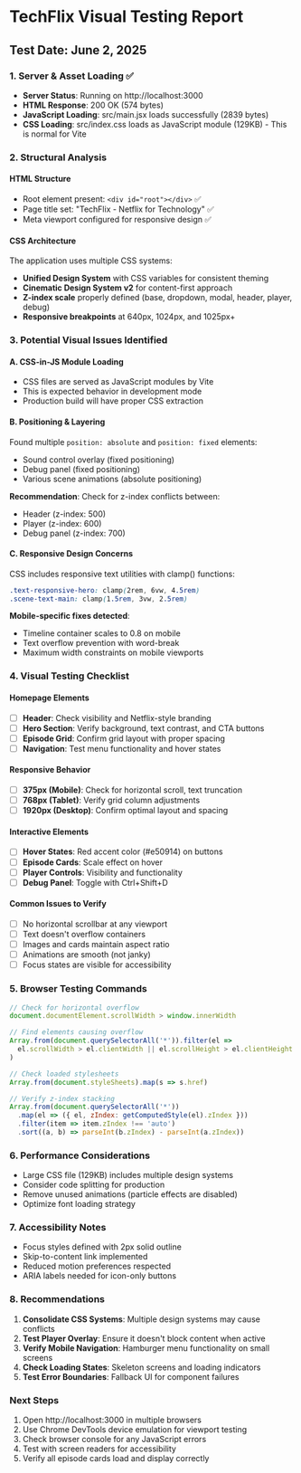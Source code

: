 # TechFlix Visual Testing Report

## Test Date: June 2, 2025

### 1. Server & Asset Loading ✅

- **Server Status**: Running on http://localhost:3000
- **HTML Response**: 200 OK (574 bytes)
- **JavaScript Loading**: src/main.jsx loads successfully (2839 bytes)
- **CSS Loading**: src/index.css loads as JavaScript module (129KB) - This is normal for Vite

### 2. Structural Analysis

#### HTML Structure
- Root element present: `<div id="root"></div>` ✅
- Page title set: "TechFlix - Netflix for Technology" ✅
- Meta viewport configured for responsive design ✅

#### CSS Architecture
The application uses multiple CSS systems:
- **Unified Design System** with CSS variables for consistent theming
- **Cinematic Design System v2** for content-first approach
- **Z-index scale** properly defined (base, dropdown, modal, header, player, debug)
- **Responsive breakpoints** at 640px, 1024px, and 1025px+

### 3. Potential Visual Issues Identified

#### A. CSS-in-JS Module Loading
- CSS files are served as JavaScript modules by Vite
- This is expected behavior in development mode
- Production build will have proper CSS extraction

#### B. Positioning & Layering
Found multiple `position: absolute` and `position: fixed` elements:
- Sound control overlay (fixed positioning)
- Debug panel (fixed positioning)
- Various scene animations (absolute positioning)

**Recommendation**: Check for z-index conflicts between:
- Header (z-index: 500)
- Player (z-index: 600)
- Debug panel (z-index: 700)

#### C. Responsive Design Concerns
CSS includes responsive text utilities with clamp() functions:
```css
.text-responsive-hero: clamp(2rem, 6vw, 4.5rem)
.scene-text-main: clamp(1.5rem, 3vw, 2.5rem)
```

**Mobile-specific fixes detected**:
- Timeline container scales to 0.8 on mobile
- Text overflow prevention with word-break
- Maximum width constraints on mobile viewports

### 4. Visual Testing Checklist

#### Homepage Elements
- [ ] **Header**: Check visibility and Netflix-style branding
- [ ] **Hero Section**: Verify background, text contrast, and CTA buttons
- [ ] **Episode Grid**: Confirm grid layout with proper spacing
- [ ] **Navigation**: Test menu functionality and hover states

#### Responsive Behavior
- [ ] **375px (Mobile)**: Check for horizontal scroll, text truncation
- [ ] **768px (Tablet)**: Verify grid column adjustments
- [ ] **1920px (Desktop)**: Confirm optimal layout and spacing

#### Interactive Elements
- [ ] **Hover States**: Red accent color (#e50914) on buttons
- [ ] **Episode Cards**: Scale effect on hover
- [ ] **Player Controls**: Visibility and functionality
- [ ] **Debug Panel**: Toggle with Ctrl+Shift+D

#### Common Issues to Verify
- [ ] No horizontal scrollbar at any viewport
- [ ] Text doesn't overflow containers
- [ ] Images and cards maintain aspect ratio
- [ ] Animations are smooth (not janky)
- [ ] Focus states are visible for accessibility

### 5. Browser Testing Commands

```javascript
// Check for horizontal overflow
document.documentElement.scrollWidth > window.innerWidth

// Find elements causing overflow
Array.from(document.querySelectorAll('*')).filter(el => 
  el.scrollWidth > el.clientWidth || el.scrollHeight > el.clientHeight
)

// Check loaded stylesheets
Array.from(document.styleSheets).map(s => s.href)

// Verify z-index stacking
Array.from(document.querySelectorAll('*'))
  .map(el => ({ el, zIndex: getComputedStyle(el).zIndex }))
  .filter(item => item.zIndex !== 'auto')
  .sort((a, b) => parseInt(b.zIndex) - parseInt(a.zIndex))
```

### 6. Performance Considerations

- Large CSS file (129KB) includes multiple design systems
- Consider code splitting for production
- Remove unused animations (particle effects are disabled)
- Optimize font loading strategy

### 7. Accessibility Notes

- Focus styles defined with 2px solid outline
- Skip-to-content link implemented
- Reduced motion preferences respected
- ARIA labels needed for icon-only buttons

### 8. Recommendations

1. **Consolidate CSS Systems**: Multiple design systems may cause conflicts
2. **Test Player Overlay**: Ensure it doesn't block content when active
3. **Verify Mobile Navigation**: Hamburger menu functionality on small screens
4. **Check Loading States**: Skeleton screens and loading indicators
5. **Test Error Boundaries**: Fallback UI for component failures

### Next Steps

1. Open http://localhost:3000 in multiple browsers
2. Use Chrome DevTools device emulation for viewport testing
3. Check browser console for any JavaScript errors
4. Test with screen readers for accessibility
5. Verify all episode cards load and display correctly